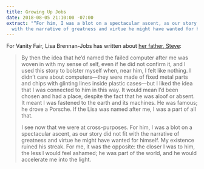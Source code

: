 ```yaml
---
title: Growing Up Jobs
date: 2018-08-05 21:10:00 -07:00
extract: "“For him, I was a blot on a spectacular ascent, as our story did not fit
  with the narrative of greatness and virtue he might have wanted for himself.”"
---
```


For Vanity Fair, Lisa Brennan-Jobs has written about [her father, Steve](https://www.vanityfair.com/news/2018/08/lisa-brennan-jobs-small-fry-steve-jobs-daughter):

> By then the idea that he’d named the failed computer after me was woven in with my sense of self, even if he did not confirm it, and I used this story to bolster myself when, near him, I felt like nothing. I didn’t care about computers—they were made of fixed metal parts and chips with glinting lines inside plastic cases—but I liked the idea that I was connected to him in this way. It would mean I’d been chosen and had a place, despite the fact that he was aloof or absent. It meant I was fastened to the earth and its machines. He was famous; he drove a Porsche. If the Lisa was named after me, I was a part of all that.
> 
> I see now that we were at cross-purposes. For him, I was a blot on a spectacular ascent, as our story did not fit with the narrative of greatness and virtue he might have wanted for himself. My existence ruined his streak. For me, it was the opposite: the closer I was to him, the less I would feel ashamed; he was part of the world, and he would accelerate me into the light.